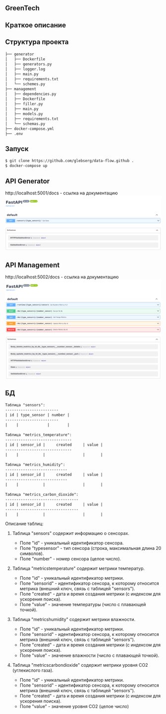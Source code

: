 ## GreenTech

## Краткое описание

## Структура проекта

```
├── generator
│   ├── Dockerfile
│   ├── generators.py
│   ├── logger.log
│   ├── main.py
│   ├── requirements.txt
│   └── schemes.py
├── management
│   ├── dependencies.py
│   ├── Dockerfile
│   ├── filler.py
│   ├── main.py
│   ├── models.py
│   ├── requirements.txt
│   └── schemas.py
├── docker-compose.yml
├── .env
```

## Запуск

```
$ git clone https://github.com/glebserg/data-flow.github .
$ docker-compose up
```

## API Generator

http://localhost:5001/docs - ссылка на документацию
![Alt text](docs_generator.png)

## API Management

http://localhost:5002/docs - ссылка на документацию
![Alt text](docs_management.png)

## БД

```
Таблица "sensors":
------------------------
| id | type_sensor | number |
------------------------
|    |             |        |

Таблица "metrics_temperature":
------------------------------
| id | sensor_id |     created     | value |
------------------------------
|    |           |                 |       |

Таблица "metrics_humidity":
----------------------------
| id | sensor_id |     created     | value |
----------------------------
|    |           |                 |       |

Таблица "metrics_carbon_dioxide":
---------------------------------
| id | sensor_id |     created     | value |
---------------------------------
|    |           |                 |       |
```

Описание таблиц:

1. Таблица "sensors" содержит информацию о сенсорах.
    - Поле "id" - уникальный идентификатор сенсора.
    - Поле "typesensor" - тип сенсора (строка, максимальная длина 20 символов).
    - Поле "number" - номер сенсора (целое число).

2. Таблица "metricstemperature" содержит метрики температур.
    - Поле "id" - уникальный идентификатор метрики.
    - Поле "sensorid" - идентификатор сенсора, к которому относится метрика (внешний ключ, связь с таблицей "sensors").
    - Поле "created" - дата и время создания метрики (с индексом для ускорения поиска).
    - Поле "value" - значение температуры (число с плавающей точкой).

3. Таблица "metricshumidity" содержит метрики влажности.
    - Поле "id" - уникальный идентификатор метрики.
    - Поле "sensorid" - идентификатор сенсора, к которому относится метрика (внешний ключ, связь с таблицей "sensors").
    - Поле "created" - дата и время создания метрики (с индексом для ускорения поиска).
    - Поле "value" - значение влажности (число с плавающей точкой).

4. Таблица "metricscarbondioxide" содержит метрики уровня CO2 (углекислого газа).
    - Поле "id" - уникальный идентификатор метрики.
    - Поле "sensorid" - идентификатор сенсора, к которому относится метрика (внешний ключ, связь с таблицей "sensors").
    - Поле "created" - дата и время создания метрики (с индексом для ускорения поиска).
    - Поле "value" - значение уровня CO2 (целое число)